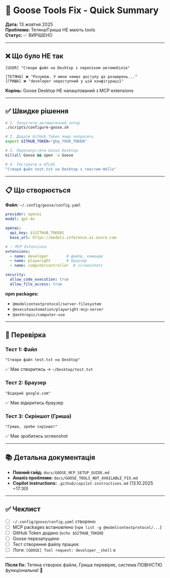 # 🦢 Goose Tools Fix - Quick Summary

**Дата:** 13 жовтня 2025  
**Проблема:** Тетяна/Гриша НЕ мають tools  
**Статус:** ✅ ВИРІШЕНО

---

## ❌ Що було НЕ так

```
[USER] "Створи файл на Desktop з переліком автомобілів"

[ТЕТЯНА] ❌ "Розумію. У мене немає доступу до розширень..."
[ГРИША] ❌ "developer недоступний у цій конфігурації"
```

**Корінь:** Goose Desktop НЕ налаштований з MCP extensions

---

## ✅ Швидке рішення

```bash
# 1. Запустити автоматичний setup
./scripts/configure-goose.sh

# 2. Додати GitHub Token якщо попросить
export GITHUB_TOKEN="ghp_YOUR_TOKEN"

# 3. Перезапустити Goose Desktop
killall Goose && open -a Goose

# 4. Тестувати в ATLAS
"Створи файл test.txt на Desktop з текстом Hello"
```

---

## 📋 Що створюється

**Файл:** `~/.config/goose/config.yaml`

```yaml
provider: openai
model: gpt-4o

openai:
  api_key: ${GITHUB_TOKEN}
  base_url: https://models.inference.ai.azure.com

# ✅ MCP Extensions
extensions:
  - name: developer        # файли, команди
  - name: playwright       # браузер
  - name: computercontroller  # screenshots

security:
  allow_code_execution: true
  allow_file_access: true
```

**npm packages:**
- `@modelcontextprotocol/server-filesystem`
- `@executeautomation/playwright-mcp-server`
- `@anthropic/computer-use`

---

## 🧪 Перевірка

### Тест 1: Файл
```
"Створи файл test.txt на Desktop"
```
✅ Має створитись → `~/Desktop/test.txt`

### Тест 2: Браузер
```
"Відкрий google.com"
```
✅ Має відкритись браузер

### Тест 3: Скріншот (Гриша)
```
"Гриша, зроби скріншот"
```
✅ Має зробитись screenshot

---

## 📚 Детальна документація

- **Повний гайд:** `docs/GOOSE_MCP_SETUP_GUIDE.md`
- **Аналіз проблеми:** `docs/GOOSE_TOOLS_NOT_AVAILABLE_FIX.md`
- **Copilot instructions:** `.github/copilot-instructions.md` (13.10.2025 ~17:30)

---

## ✅ Чеклист

- [ ] `~/.config/goose/config.yaml` створено
- [ ] MCP packages встановлено (`npm list -g @modelcontextprotocol/...`)
- [ ] GitHub Token додано (`echo $GITHUB_TOKEN`)
- [ ] Goose перезапущено
- [ ] Тест створення файлу працює
- [ ] Логи: `[GOOSE] Tool request: developer__shell` є

---

**Після fix:** Тетяна створює файли, Гриша перевіряє, система ПОВНІСТЮ функціональна! 🚀

